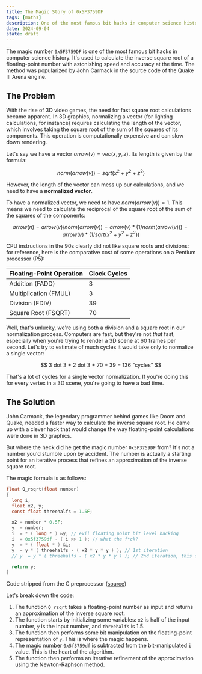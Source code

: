 ```yaml
---
title: The Magic Story of 0x5F3759DF
tags: [maths]
description: One of the most famous bit hacks in computer science history, the magic number 0x5F3759DF is used to calculate the inverse square root of a floating-point number.
date: 2024-09-04
state: draft
---
```


The magic number `0x5F3759DF` is one of the most famous bit hacks in computer science history. It's used to calculate the inverse square root of a floating-point number with astonishing speed and accuracy at the time. The method was popularized by John Carmack in the source code of the Quake III Arena engine.

## The Problem

With the rise of 3D video games, the need for fast square root calculations became apparent. In 3D graphics, normalizing a vector (for lighting calculations, for instance) requires calculating the length of the vector, which involves taking the square root of the sum of the squares of its components. This operation is computationally expensive and can slow down rendering.

Let's say we have a vector $arrow(v) = vec(x,y,z)$. Its length is given by the formula:

$$
norm(arrow(v)) = sqrt(x^2 + y^2 + z^2)
$$

However, the length of the vector can mess up our calculations, and we need to have a **normalized vector**.

To have a normalized vector, we need to have $norm(arrow(v)) = 1$. This means we need to calculate the reciprocal of the square root of the sum of the squares of the components:

$$
arrow(n) = arrow(v) / norm(arrow(v)) = arrow(v) * (1 / norm(arrow(v))) = arrow(v) * (1 / sqrt(x^2 + y^2 + z^2))
$$

CPU instructions in the 90s clearly did not like square roots and divisions: for reference, here is the comparative cost of some operations on a Pentium processor (P5):

| **Floating-Point Operation** | **Clock Cycles** |
| ---------------------------- | ---------------- |
| Addition (FADD)              | 3                |
| Multiplication (FMUL)        | 3                |
| Division (FDIV)              | 39               |
| Square Root (FSQRT)          | 70               |

Well, that's unlucky, we're using both a division and a square root in our normalization process. Computers are fast, but they're not *that* fast, especially when you're trying to render a 3D scene at 60 frames per second. Let's try to estimate of much cycles it would take only to normalize a single vector:

$$ 
3 dot 3 + 2 dot 3 + 70 + 39 = 136 "cycles"
$$

That's a lot of cycles for a single vector normalization. If you're doing this for every vertex in a 3D scene, you're going to have a bad time.

## The Solution

John Carmack, the legendary programmer behind games like Doom and Quake, needed a faster way to calculate the inverse square root. He came up with a clever hack that would change the way floating-point calculations were done in 3D graphics.

But where the heck did he get the magic number `0x5F3759DF` from? It's not a number you'd stumble upon by accident. The number is actually a starting point for an iterative process that refines an approximation of the inverse square root.

The magic formula is as follows:

```c
float Q_rsqrt(float number)
{
  long i;
  float x2, y;
  const float threehalfs = 1.5F;

  x2 = number * 0.5F;
  y  = number;
  i  = * ( long * ) &y; // evil floating point bit level hacking
  i  = 0x5f3759df - ( i >> 1 ); // what the f*ck?
  y  = * ( float * ) &i;
  y  = y * ( threehalfs - ( x2 * y * y ) ); // 1st iteration
  // y  = y * ( threehalfs - ( x2 * y * y ) ); // 2nd iteration, this can be removed

  return y;
}
```
<figcaption>
Code stripped from the C preprocessor (<a href="https://web.archive.org/web/20170729072505/https://github.com/id-Software/Quake-III-Arena/blob/master/code/game/q_math.c#L552">source</a>)
</figcaption>

Let's break down the code:

1. The function `Q_rsqrt` takes a floating-point number as input and returns an approximation of the inverse square root.
2. The function starts by initializing some variables: `x2` is half of the input number, `y` is the input number, and `threehalfs` is 1.5.
3. The function then performs some bit manipulation on the floating-point representation of `y`. This is where the magic happens.
4. The magic number `0x5f3759df` is subtracted from the bit-manipulated `i` value. This is the heart of the algorithm.
5. The function then performs an iterative refinement of the approximation using the Newton-Raphson method.

